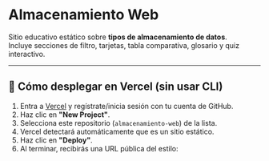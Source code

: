 # Almacenamiento Web

Sitio educativo estático sobre **tipos de almacenamiento de datos**.  
Incluye secciones de filtro, tarjetas, tabla comparativa, glosario y quiz interactivo.

---

## 🚀 Cómo desplegar en Vercel (sin usar CLI)

1. Entra a [Vercel](https://vercel.com/) y regístrate/inicia sesión con tu cuenta de GitHub.
2. Haz clic en **"New Project"**.
3. Selecciona este repositorio (`almacenamiento-web`) de la lista.
4. Vercel detectará automáticamente que es un sitio estático.
5. Haz clic en **"Deploy"**.
6. Al terminar, recibirás una URL pública del estilo:

